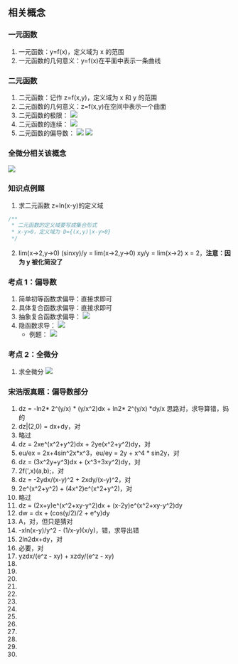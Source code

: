 ## 相关概念

### 一元函数

1. 一元函数：y=f(x)，定义域为 x 的范围
2. 一元函数的几何意义：y=f(x)在平面中表示一条曲线

### 二元函数

1. 二元函数：记作 z=f(x,y)，定义域为 x 和 y 的范围
2. 二元函数的几何意义：z=f(x,y)在空间中表示一个曲面
3. 二元函数的极限：
   ![](https://blog-1300014307.cos.ap-guangzhou.myqcloud.com/202310052300377.png)
4. 二元函数的连续：
   ![](https://blog-1300014307.cos.ap-guangzhou.myqcloud.com/202310062214065.png)
5. 二元函数的偏导数：
   ![](https://blog-1300014307.cos.ap-guangzhou.myqcloud.com/202310062219362.png)
   ![](https://blog-1300014307.cos.ap-guangzhou.myqcloud.com/202310062219503.png)

### 全微分相关该概念

![](https://blog-1300014307.cos.ap-guangzhou.myqcloud.com/202310072208384.png)

### 知识点例题

1. 求二元函数 z=ln(x-y)的定义域

```js
/**
 * 二元函数的定义域要写成集合形式
 * x-y>0，定义域为 D={(x,y)|x-y>0}
 */
```

2. lim(x->2,y->0) (sinxy)/y = lim(x->2,y->0) xy/y = lim(x->2) x = 2，**注意：因为 y 被化简没了**

### 考点 1：偏导数

1. 简单初等函数求偏导：直接求即可
2. 具体复合函数求偏导：直接求即可
3. 抽象复合函数求偏导：
   ![](https://blog-1300014307.cos.ap-guangzhou.myqcloud.com/202310062245228.png)
4. 隐函数求导：
   ![](https://blog-1300014307.cos.ap-guangzhou.myqcloud.com/202310062259665.png)
   - 例题：
     ![](https://blog-1300014307.cos.ap-guangzhou.myqcloud.com/202310062305054.png)

### 考点 2：全微分

1. 求全微分
   ![](https://blog-1300014307.cos.ap-guangzhou.myqcloud.com/202310062320651.png)

### 宋浩版真题：偏导数部分

1. dz = -ln2* 2^(y/x) * (y/x^2)dx + ln2* 2^(y/x) *dy/x 思路对，求导算错，妈的
2. dz|(2,0) = dx+dy，对
3. 略过
4. dz = 2xe^(x^2+y^2)dx + 2ye(x^2+y^2)dy，对
5. eu/ex = 2x+4sin^2x*x^3，eu/ey = 2y + x^4 * sin2y，对
6. dz = (3x^2y+y^3)dx + (x^3+3xy^2)dy，对
7. 2f(',x)(a,b);，对
8. dz = -2ydx/(x-y)^2 + 2xdy/(x-y)^2，对
9. 2e^(x^2+y^2) + (4x^2)e^(x^2+y^2)，对
10. 略过
11. dz = (2x+y)e^(x^2+xy-y^2)dx + (x-2y)e^(x^2+xy-y^2)dy
12. dw = dx + (cos(y/2)/2 + e^y)dy
13. A，对，但只是猜对
14. -xln(x-y)/y^2 - (1/x-y)(x/y)，错，求导出错
15. 2ln2dx+dy，对
16. 必要，对
17. yzdx/(e^z - xy) + xzdy/(e^z - xy)
18.
19.
20.
21.
22.
23.
24.
25.
26.
27.
28.
29.
30.
